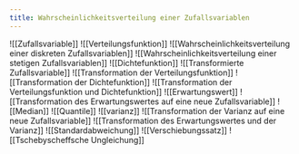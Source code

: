 ```yaml
---
title: Wahrscheinlichkeitsverteilung einer Zufallsvariablen
---
```


![[Zufallsvariable]]
![[Verteilungsfunktion]]
![[Wahrscheinlichkeitsverteilung einer diskreten Zufallsvariablen]]
![[Wahrscheinlichkeitsverteilung einer stetigen Zufallsvariablen]]
![[Dichtefunktion]]
![[Transformierte Zufallsvariable]]
![[Transformation der Verteilungsfunktion]]
![[Transformation der Dichtefunktion]]
![[Transformation der Verteilungsfunktion und Dichtefunktion]]
![[Erwartungswert]]
![[Transformation des Erwartungswertes auf eine neue Zufallsvariable]]
![[Median]]
![[Quantile]]
![[varianz]]
![[Transformation der Varianz auf eine neue Zufallsvariable]]
![[Transformation des Erwartungswertes und der Varianz]]
![[Standardabweichung]]
![[Verschiebungssatz]]
![[Tschebyscheffsche Ungleichung]]